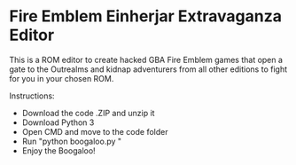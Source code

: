 # Fire Emblem Einherjar Extravaganza Editor

This is a ROM editor to create hacked GBA Fire Emblem games that open a gate to the Outrealms and kidnap adventurers from all other editions to fight for you in your chosen ROM.

Instructions:

* Download the code .ZIP and unzip it
* Download Python 3
* Open CMD and move to the code folder
* Run "python boogaloo.py <YOUR ROM>"
* Enjoy the Boogaloo!